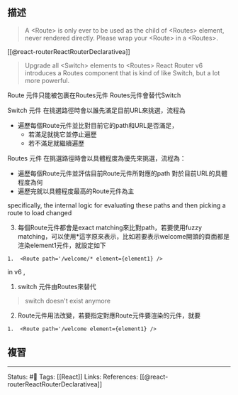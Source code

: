 ## 描述

> A \<Route\> is only ever to be used as the child of \<Routes\> element, never rendered directly. Please wrap your \<Route\> in a \<Routes\>.

[[@react-routerReactRouterDeclarativea]]
> Upgrade all \<Switch\> elements to \<Routes\>
> React Router v6 introduces a Routes component that is kind of like Switch, but a lot more powerful.


Route 元件只能被包裹在Routes元件
Routes元件會替代Switch



Switch 元件 在挑選路徑時會以誰先滿足目前URL來挑選，流程為
- 遍歷每個Route元件並比對目前它的path和URL是否滿足，
	- 若滿足就挑它並停止遍歷
	- 若不滿足就繼續遍歷


Routes 元件 在挑選路徑時會以具體程度為優先來挑選，流程為：
- 遍歷每個Route元件並評估目前Route元件所對應的path 對於目前URL的具體程度為何
- 遍歷完就以具體程度最高的Route元件為主


specifically, the internal logic for evaluating these paths and then picking a route to load changed

3. 每個Route元件都會是exact matching來比對path，若要使用fuzzy matching，可以使用*這字原來表示，比如若要表示welcome開頭的頁面都是渲染element1元件，就設定如下

```
1.  <Route path='/welcome/* element={element1} />
```


in v6 ,

1. switch 元件由Routes來替代

> switch doesn't exist anymore

2. Route元件用法改變，若要指定對應Route元件要渲染的元件，就要
```
1.  <Route path='/welcome element={element1} />
```



## 複習


---
Status: #🌱 
Tags:
[[React]]
Links:
References:
[[@react-routerReactRouterDeclarativea]]
